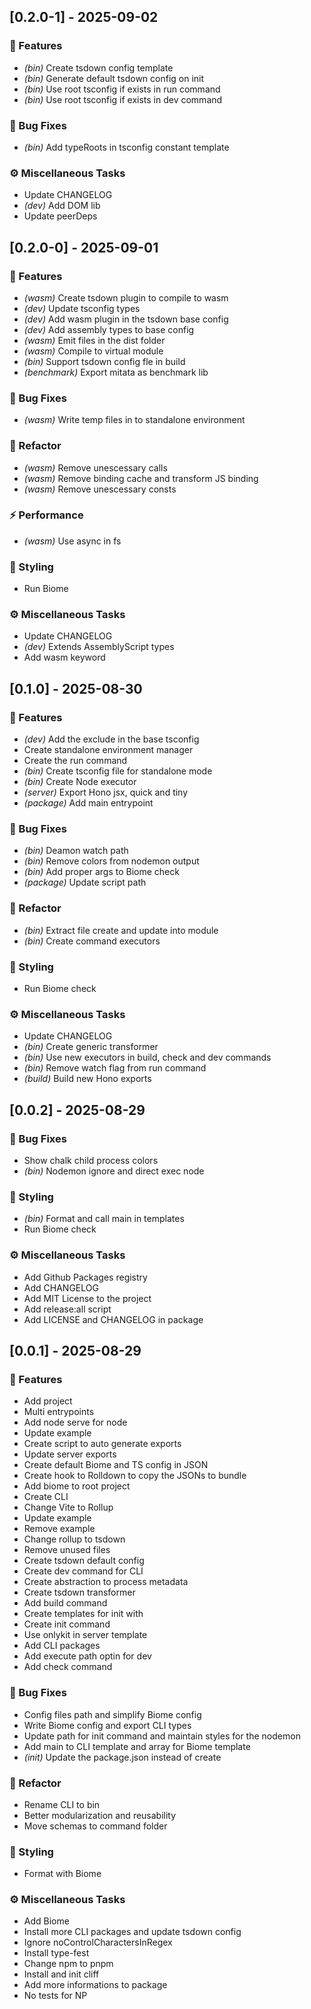 ## [0.2.0-1] - 2025-09-02

### 🚀 Features

- *(bin)* Create tsdown config template
- *(bin)* Generate default tsdown config on init
- *(bin)* Use root tsconfig if exists in run command
- *(bin)* Use root tsconfig if exists in dev command

### 🐛 Bug Fixes

- *(bin)* Add typeRoots in tsconfig constant template

### ⚙️ Miscellaneous Tasks

- Update CHANGELOG
- *(dev)* Add DOM lib
- Update peerDeps
## [0.2.0-0] - 2025-09-01

### 🚀 Features

- *(wasm)* Create tsdown plugin to compile to wasm
- *(dev)* Update tsconfig types
- *(dev)* Add wasm plugin in the tsdown base config
- *(dev)* Add assembly types to base config
- *(wasm)* Emit files in the dist folder
- *(wasm)* Compile to virtual module
- *(bin)* Support tsdown config fle in build
- *(benchmark)* Export mitata as benchmark lib

### 🐛 Bug Fixes

- *(wasm)* Write temp files in to standalone environment

### 🚜 Refactor

- *(wasm)* Remove unescessary calls
- *(wasm)* Remove binding cache and transform JS binding
- *(wasm)* Remove unescessary consts

### ⚡ Performance

- *(wasm)* Use async in fs

### 🎨 Styling

- Run Biome

### ⚙️ Miscellaneous Tasks

- Update CHANGELOG
- *(dev)* Extends AssemblyScript types
- Add wasm keyword
## [0.1.0] - 2025-08-30

### 🚀 Features

- *(dev)* Add the exclude in the base tsconfig
- Create standalone environment manager
- Create the run command
- *(bin)* Create tsconfig file for standalone mode
- *(bin)* Create Node executor
- *(server)* Export Hono jsx, quick and tiny
- *(package)* Add main entrypoint

### 🐛 Bug Fixes

- *(bin)* Deamon watch path
- *(bin)* Remove colors from nodemon output
- *(bin)* Add proper args to Biome check
- *(package)* Update script path

### 🚜 Refactor

- *(bin)* Extract file create and update into module
- *(bin)* Create command executors

### 🎨 Styling

- Run Biome check

### ⚙️ Miscellaneous Tasks

- Update CHANGELOG
- *(bin)* Create generic transformer
- *(bin)* Use new executors in build, check and dev commands
- *(bin)* Remove watch flag from run command
- *(build)* Build new Hono exports
## [0.0.2] - 2025-08-29

### 🐛 Bug Fixes

- Show chalk child process colors
- *(bin)* Nodemon ignore and direct exec node

### 🎨 Styling

- *(bin)* Format and call main in templates
- Run Biome check

### ⚙️ Miscellaneous Tasks

- Add Github Packages registry
- Add CHANGELOG
- Add MIT License to the project
- Add release:all script
- Add LICENSE and CHANGELOG in package
## [0.0.1] - 2025-08-29

### 🚀 Features

- Add project
- Multi entrypoints
- Add node serve for node
- Update example
- Create script to auto generate exports
- Update server exports
- Create default Biome and TS config in JSON
- Create hook to Rolldown to copy the JSONs to bundle
- Add biome to root project
- Create CLI
- Change Vite to Rollup
- Update example
- Remove example
- Change rollup to tsdown
- Remove unused files
- Create tsdown default config
- Create dev command for CLI
- Create abstraction to process metadata
- Create tsdown transformer
- Add build command
- Create templates for init with
- Create init command
- Use onlykit in server template
- Add CLI packages
- Add execute path optin for dev
- Add check command

### 🐛 Bug Fixes

- Config files path and simplify Biome config
- Write Biome config and export CLI types
- Update path for init command and maintain styles for the nodemon
- Add main to CLI template and array for Biome template
- *(init)* Update the package.json instead of create

### 🚜 Refactor

- Rename CLI to bin
- Better modularization and reusability
- Move schemas to command folder

### 🎨 Styling

- Format with Biome

### ⚙️ Miscellaneous Tasks

- Add Biome
- Install more CLI packages and update tsdown config
- Ignore noControlCharactersInRegex
- Install type-fest
- Change npm to pnpm
- Install and init cliff
- Add more informations to package
- No tests for NP
